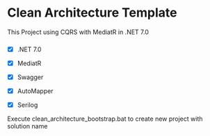# Clean Architecture Template

This Project using CQRS with MediatR in .NET 7.0

### 
- [x] .NET 7.0
- [x] MediatR 
- [x] Swagger 
- [x] AutoMapper 
- [x] Serilog 


Execute clean_architecture_bootstrap.bat to create new project with solution name


